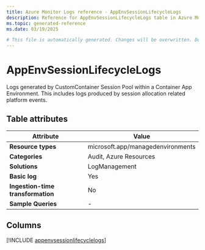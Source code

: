 ```yaml
---
title: Azure Monitor Logs reference - AppEnvSessionLifecycleLogs
description: Reference for AppEnvSessionLifecycleLogs table in Azure Monitor Logs.
ms.topic: generated-reference
ms.date: 03/19/2025

# This file is automatically generated. Changes will be overwritten. Do not change this file directly.
---
```


# AppEnvSessionLifecycleLogs

Logs generated by CustomContainer Session Pool within a Container App Environment. This includes logs produced by session allocation related platform events.


## Table attributes

|Attribute|Value|
|---|---|
|**Resource types**|microsoft.app/managedenvironments|
|**Categories**|Audit, Azure Resources|
|**Solutions**| LogManagement|
|**Basic log**|Yes|
|**Ingestion-time transformation**|No|
|**Sample Queries**|-|



## Columns
  
[!INCLUDE [appenvsessionlifecyclelogs](~/reusable-content/ce-skilling/azure/includes/azure-monitor/reference/tables/appenvsessionlifecyclelogs-include.md)]
